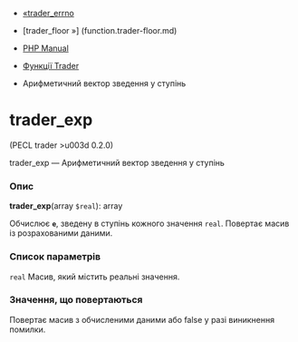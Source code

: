 - [«trader_errno](function.trader-errno.md)
- [trader_floor »] (function.trader-floor.md)

- [PHP Manual](index.md)
- [Функції Trader](ref.trader.md)
- Арифметичний вектор зведення у ступінь

# trader_exp

(PECL trader \>u003d 0.2.0)

trader_exp — Арифметичний вектор зведення у ступінь

### Опис

**trader_exp**(array `$real`): array

Обчислює **`e`**, зведену в ступінь кожного значення `real`.
Повертає масив із розрахованими даними.

### Список параметрів

`real`
Масив, який містить реальні значення.

### Значення, що повертаються

Повертає масив з обчисленими даними або false у разі
виникнення помилки.
